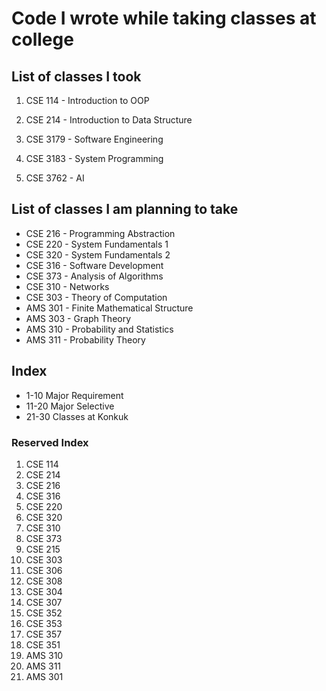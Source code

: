# Code I wrote while taking classes at college

## List of classes I took
  1. CSE 114 - Introduction to OOP
  2. CSE 214 - Introduction to Data Structure
  
  20. CSE 3179 - Software Engineering
  21. CSE 3183 - System Programming
  22. CSE 3762 - AI
  
## List of classes I am planning to take
  - CSE 216 - Programming Abstraction
  - CSE 220 - System Fundamentals 1
  - CSE 320 - System Fundamentals 2
  - CSE 316 - Software Development
  - CSE 373 - Analysis of Algorithms
  - CSE 310 - Networks
  - CSE 303 - Theory of Computation
  - AMS 301 - Finite Mathematical Structure
  - AMS 303 - Graph Theory
  - AMS 310 - Probability and Statistics
  - AMS 311 - Probability Theory
  
## Index
- 1-10 Major Requirement
- 11-20 Major Selective
- 21-30 Classes at Konkuk

### Reserved Index
1. CSE 114
2. CSE 214
3. CSE 216
4. CSE 316
5. CSE 220
6. CSE 320
7. CSE 310
8. CSE 373
9. CSE 215
10. CSE 303
11. CSE 306
12. CSE 308
13. CSE 304
14. CSE 307
15. CSE 352
16. CSE 353
17. CSE 357
18. CSE 351
19. AMS 310
20. AMS 311
21. AMS 301
